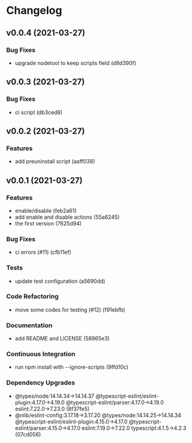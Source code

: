 # Changelog

## v0.0.4 (2021-03-27)

### Bug Fixes

- upgrade nodetool to keep scripts field (d8d390f)


## v0.0.3 (2021-03-27)

### Bug Fixes

- ci script (db3ced8)


## v0.0.2 (2021-03-27)

### Features

- add preuninstall script (aaff038)


## v0.0.1 (2021-03-27)

### Features

- enable/disable (feb2a61)
- add enable and disable actions (55a6245)
- the first version (7625d94)

### Bug Fixes

- ci errors (#11) (cfb11ef)

### Tests

- update test configuration (a5690dd)

### Code Refactoring

- move some codes for testing (#12) (f91ebfb)

### Documentation

- add README and LICENSE (58965e3)

### Continuous Integration

- run npm install with --ignore-scripts (9ffd10c)

### Dependency Upgrades

- @types/node:14.14.34→14.14.37 @typescript-eslint/eslint-plugin:4.17.0→4.19.0 @typescript-eslint/parser:4.17.0→4.19.0 eslint:7.22.0→7.23.0 (8f37fe5)
- @nlib/eslint-config:3.17.18→3.17.20 @types/node:14.14.25→14.14.34 @typescript-eslint/eslint-plugin:4.15.0→4.17.0 @typescript-eslint/parser:4.15.0→4.17.0 eslint:7.19.0→7.22.0 typescript:4.1.5→4.2.3 (07cd056)


